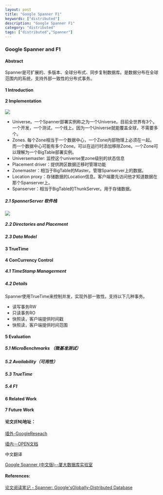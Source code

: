 ```yaml
---
layout: post
title: "Google Spanner F1"
keywords: ["distributed"]
description: "Google Spanner F1"
category: "distributed"
tags: ["distributed","Spanner"]
---
```

### Google Spanner and F1 

#### Abstract

   Spanner是可扩展的、多版本、全球分布式、同步复制数据库。是数据分布在全球范围内的系统，支持外部一致性的分布式事务。

#### 1 Introduction

#### 2 Implementation
![](http://7xla7c.com1.z0.glb.clouddn.com/Spanserver)
* Universe。一个Spanner部署实例称之为一个Universe。目前全世界有3个。一个开发，一个测试，一个线上。因为一个Universe就能覆盖全球，不需要多个。
* Zones. 每个Zone相当于一个数据中心，一个Zone内部物理上必须在一起。而一个数据中心可能有多个Zone。可以在运行时添加移除Zone。一个Zone可以理解为一个BigTable部署实例。
* Universemaster: 监控这个universe里zone级别的状态信息
* Placement driver：提供跨区数据迁移时管理功能
* Zonemaster：相当于BigTable的Master。管理Spanserver上的数据。
* Location proxy：存储数据的Location信息。客户端要先访问他才知道数据在那个Spanserver上。
* Spanserver：相当于BigTable的ThunkServer。用于存储数据。

#####  2.1 SpannerServer 软件栈

![](http://7xla7c.com1.z0.glb.clouddn.com/spanner-soft-stack)

#####  2.2 Directories and Placement

#####  2.3 Data Model



#### 3 TrueTime

#### 4 ConCurrency Control

##### 4.1 TimeStamp Managerment

##### 4.2 Details 
Spanner使用TrueTime来控制并发，实现外部一致性。支持以下几种事务。
> 
* 读写事务RW
* 只读事务RO
* 快照读，客户端提供时间戳
* 快照读，客户端提供时间范围
#### 5 Evaluation 

##### 5.1 MicroBenchmarks （微基准测试）

##### 5.2 Availability（可用性）

##### 5.3 TrueTime

##### 5.4 F1

#### 6 Related Work

#### 7 Future Work




#### 论文(EN)地址：

[墙外-GoogleReseach](http://research.google.com/archive/spanner.html)

[墙内－OPEN文档](http://www.open-open.com/doc/view/824899e4892a4c8ea33ff04b6742b1d2)

中文翻译

[Google Spanner (中文版)--厦大数据库实验室](http://dblab.xmu.edu.cn/post/google-spanner/#implementation)

#### References:
[论文阅读笔记 - Spanner: Google'sGlobally-Distributed Database](http://blog.csdn.net/colorant/article/details/9126921)
